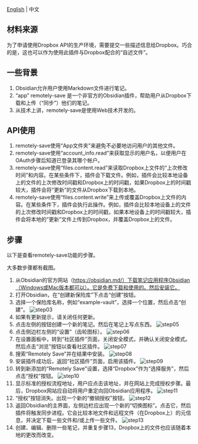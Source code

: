 <!---
说明：GitHub Copilot 翻译
--->
[English](/docs/dropbox_review_material/README.md) | 中文  

## 材料来源

为了申请使用Dropbox API的生产环境，需要提交一些描述信息给Dropbox。巧合的是，这也可以作为使用此插件与Dropbox配合的“自述文件”。

## 一些背景

1. Obsidian允许用户使用Markdown文件进行笔记。
2. “app” remotely-save 是一个非官方的Obsidian插件，帮助用户从Dropbox下载和上传（“同步”）他们的笔记。
3. 从技术上讲，remotely-save是使用Web技术开发的。

## API使用

1. remotely-save使用“App文件夹”来避免不必要地访问用户的其他文件。
2. remotely-save使用“account_info.read”来获取显示的用户名，以便用户在OAuth步骤后知道已登录其哪个帐户。
3. remotely-save使用“files.content.read”来读取Dropbox上文件的“上次修改时间”和内容。在某些条件下，插件会下载文件。例如，插件会比较本地设备上的文件的上次修改时间戳和Dropbox上的时间戳，如果Dropbox上的时间戳较大，插件会将“更新”的文件从Dropbox下载到本地。
4. remotely-save使用“files.content.write”来上传或覆盖Dropbox上文件的内容。在某些条件下，插件会执行此操作。例如，插件会比较本地设备上的文件的上次修改时间戳和Dropbox上的时间戳，如果本地设备上的时间戳较大，插件会将本地的“更新”文件上传到Dropbox，并覆盖Dropbox上的文件。

## 步骤

以下是查看remotely-save功能的步骤。

大多数步骤都有截图。

1. 从Obsidian的官方网站（https://obsidian.md/）下载笔记应用程序Obsidian（Windows或Mac版本都可以）。它是免费下载和使用的。然后安装它。
2. 打开Obsidian，在“创建新保险库”下点击“创建”按钮。
3. 选择一个保险库名称，例如“example-vault”，选择一个位置，然后点击“创建”。
   ![step03](./attachments/step03.png)
4. 如果有更新提示，请关闭任何更新。
5. 点击左侧的按钮创建一个新的笔记。然后在笔记上写点东西。
   ![step05](./attachments/step05.png)
6. 点击侧边栏左侧的“设置”（齿轮图标）。
   ![step06](./attachments/step06.png)
7. 在设置面板中，转到“社区插件”页面，关闭安全模式，并确认关闭安全模式。然后点击“浏览”按钮以查看社区插件。
   ![step07](./attachments/step07.png)
8. 搜索“Remotely Save”并在结果中安装。
   ![step08](./attachments/step08.png)
9. 安装插件成功后，返回“社区插件”页面，启用该插件。
   ![step09](./attachments/step09.png)
10. 转到新添加的“Remotely Save”设置，选择“Dropbox”作为“选择服务”，然后点击“授权”按钮。
    ![step10](./attachments/step10.png)
11. 显示标准的授权流程地址，用户应点击该地址，并在网站上完成授权步骤。最后，Dropbox网站应自动将用户重定向回Obsidian应用程序。
    ![step11](./attachments/step11.png)
12. “授权”按钮消失。出现一个新的“撤销授权”按钮。
    ![step12](./attachments/step12.png)
13. 返回Obsidian的主界面，左侧边栏应出现一个新的“切换图标”。点击它，然后插件将触发同步进程。它会比较本地文件和远程文件（在Dropbox上）的元信息，并决定下载一些文件和/或上传一些文件。
    ![step13](./attachments/step13.png)
14. 创建、编辑、删除一些笔记，并重复步骤13，Dropbox上的文件也应该随着本地的更改而改变。
